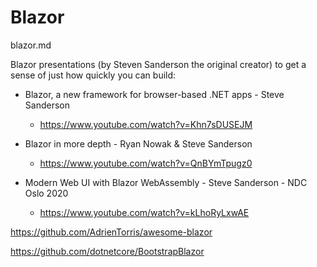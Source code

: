 # Blazor

blazor.md

Blazor presentations (by Steven Sanderson the original creator) to get a sense of 
just how quickly you can build: 

*   Blazor, a new framework for browser-based .NET apps - Steve Sanderson

    *   https://www.youtube.com/watch?v=Khn7sDUSEJM 

*   Blazor in more depth - Ryan Nowak & Steve Sanderson

    *   https://www.youtube.com/watch?v=QnBYmTpugz0 

*   Modern Web UI with Blazor WebAssembly - Steve Sanderson - NDC Oslo 2020

    *   https://www.youtube.com/watch?v=kLhoRyLxwAE


https://github.com/AdrienTorris/awesome-blazor

https://github.com/dotnetcore/BootstrapBlazor



